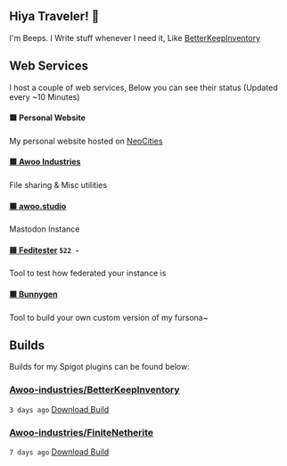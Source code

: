 ## Hiya Traveler! 👋
I'm Beeps. I Write stuff whenever I need it, Like [BetterKeepInventory](https://github.com/Awoo-Industries/BetterKeepInventory)

## Web Services
I host a couple of web services, Below you can see their status (Updated every ~10 Minutes)

#### 🟥 Personal Website

My personal website hosted on [NeoCities](https://neocities.org/)
#### [🟩 Awoo Industries](https://awoo.industries)

File sharing & Misc utilities
#### [🟩 awoo.studio](https://awoo.studio)

Mastodon Instance
#### [🟨 Feditester](https://feditester.beeps.dev) `522 - `

Tool to test how federated your instance is
#### [🟩 Bunnygen](https://bunnygen.awoo.industries)

Tool to build your own custom version of my fursona~

## Builds
Builds for my Spigot plugins can be found below:

### [Awoo-industries/BetterKeepInventory](https://github.com/Awoo-industries/BetterKeepInventory)

`3 days ago` [Download Build](https://github.com/Awoo-industries/BetterKeepInventory/suites/16560880988/artifacts/946009029)
### [Awoo-industries/FiniteNetherite](https://github.com/Awoo-industries/FiniteNetherite)

`7 days ago` [Download Build](https://github.com/Awoo-industries/FiniteNetherite/suites/16460560295/artifacts/940707951)

